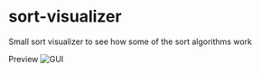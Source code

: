 # sort-visualizer
Small sort visualizer to see how some of the sort algorithms work

Preview
![GUI](https://gifs.com/gif/sort-visualizer-0YQXKv)
